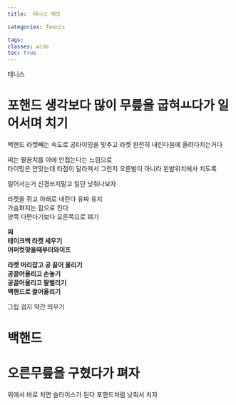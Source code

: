 ```yaml
---
title:  테니스 메모

categories: Tennis

tags: 
classes: wide
toc: true
---
```


  
테니스  
  
# 포핸드 생각보다 많이 무릎을 굽혀ㅛ다가 일어서며 치기  
  
백핸드 라켓빼는 속도로 공타이밍을 맞추고 라켓 완전히 내린다음에 올려다치는거다  
  
  
찌는 팔꿈치를 아에 안접는다는 느낌으로  
타이밍은 안맞는데 타점이 달라져서 그런지 오른발이 아니라 왼발위치에사 치도록  
  
  
일어서는거 신경쓰지말고 일단 낮춰나보자  
  
  
라켓을 쥐고 아래로 내린다 유짜 유지  
가슴펴지는 힘으로 친다  
양쪽 다편다기보다 오른쪽으로 펴기  
  
  
**찌**  
**테이크백 라켓 세우기**  
**어퍼컷****맞을때부터****와이프**  
  
  
  
**라켓 머리잡고 공 끌어 올리기**  
**공끌어올리고 손놓기**  
**공끌어올리고 팔벌리기**  
**백핸드로 끌어올리기**  
  
그립 검지 약간 띄우기  
  
  
  
  
# 백핸드  
# 오른무릎을 구혔다가 펴자  
  
위에서 바로 치면 슬라이스가 된다 포핸드처럼 낮춰서 치자  
